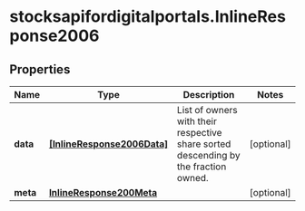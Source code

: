# stocksapifordigitalportals.InlineResponse2006

## Properties

Name | Type | Description | Notes
------------ | ------------- | ------------- | -------------
**data** | [**[InlineResponse2006Data]**](InlineResponse2006Data.md) | List of owners with their respective share sorted descending by the fraction owned. | [optional] 
**meta** | [**InlineResponse200Meta**](InlineResponse200Meta.md) |  | [optional] 


